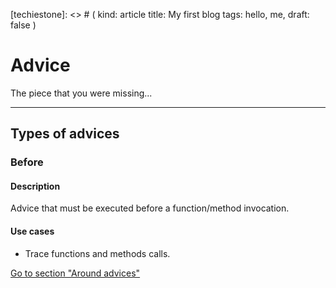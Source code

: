 [techiestone]: <> # (
  kind: article
  title: My first blog
  tags: hello, me,
  draft: false
)

# Advice

The piece that you were missing...

---

## Types of advices

### Before

#### Description

Advice that must be executed before a function/method invocation.

#### Use cases

- Trace functions and methods calls.

[Go to section "Around advices"](/advices/around)
